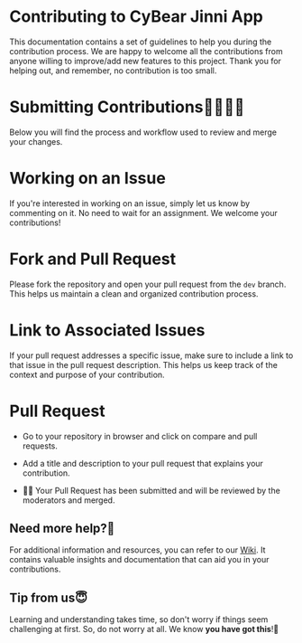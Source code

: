 # Contributing to CyBear Jinni App

This documentation contains a set of guidelines to help you during the contribution process. We are happy to welcome all the contributions from anyone willing to improve/add new features to this project. Thank you for helping out, and remember, no contribution is too small.

# Submitting Contributions👩‍💻👨‍💻
Below you will find the process and workflow used to review and merge your changes.

# Working on an Issue
If you're interested in working on an issue, simply let us know by commenting on it. No need to wait for an assignment. We welcome your contributions!

# Fork and Pull Request
Please fork the repository and open your pull request from the `dev` branch. This helps us maintain a clean and organized contribution process.

# Link to Associated Issues
If your pull request addresses a specific issue, make sure to include a link to that issue in the pull request description. This helps us keep track of the context and purpose of your contribution.
# Pull Request
- Go to your repository in browser and click on compare and pull requests. 
- Add a title and description to your pull request that explains your contribution.

- 🥳:tada: Your Pull Request has been submitted and will be reviewed by the moderators and merged.

## Need more help?🤔

For additional information and resources, you can refer to our [Wiki](https://github.com/CyBear-Jinni/cbj_app/wiki). It contains valuable insights and documentation that can aid you in your contributions.

## Tip from us😇
Learning and understanding takes time, so don't worry if things seem challenging at first. So, do not worry at all. We know **you have got this**!💪
